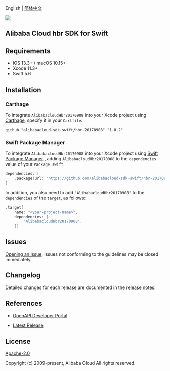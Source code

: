 English | [简体中文](README-CN.md)

![](https://aliyunsdk-pages.alicdn.com/icons/AlibabaCloud.svg)

## Alibaba Cloud hbr SDK for Swift

## Requirements

- iOS 13.3+ / macOS 10.15+
- Xcode 11.3+
- Swift 5.6

## Installation

### Carthage

To integrate `AlibabacloudHbr20170908` into your Xcode project using [Carthage](https://github.com/Carthage/Carthage), specify it in your `Cartfile`:

```ogdl
github "alibabacloud-sdk-swift/hbr-20170908" "1.0.2"
```

### Swift Package Manager

To integrate `AlibabacloudHbr20170908` into your Xcode project using [Swift Package Manager](https://swift.org/package-manager/) , adding `AlibabacloudHbr20170908` to the `dependencies` value of your `Package.swift`.

```swift
dependencies: [
    .package(url: "https://github.com/alibabacloud-sdk-swift/hbr-20170908.git", from: "1.0.2")
]
```

In addition, you also need to add `"AlibabacloudHbr20170908"` to the `dependencies` of the `target`, as follows:

```swift
.target(
    name: "<your-project-name>",
    dependencies: [
        "AlibabacloudHbr20170908",
    ])
```

## Issues

[Opening an Issue](https://github.com/alibabacloud-sdk-swift/hbr-20170908/issues/new), Issues not conforming to the guidelines may be closed immediately.

## Changelog

Detailed changes for each release are documented in the [release notes](./ChangeLog.txt).

## References

* [OpenAPI Developer Portal](https://next.api.alibabacloud.com/home)
- [Latest Release](https://github.com/alibabacloud-sdk-swift/hbr-20170908)

## License

[Apache-2.0](http://www.apache.org/licenses/LICENSE-2.0)

Copyright (c) 2009-present, Alibaba Cloud All rights reserved.
